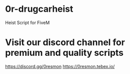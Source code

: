 # 0r-drugcarheist
Heist Script for FiveM

# Visit our discord channel for premium and quality scripts
https://discord.gg/0resmon
https://0resmon.tebex.io/
